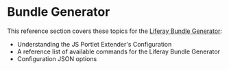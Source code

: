 # Bundle Generator [](id=bundle-generator)

This reference section covers these topics for the 
[Liferay Bundle Generator](installing-the-bundle-generator-and-generating-a-bundle):

- Understanding the JS Portlet Extender's Configuration
- A reference list of available commands for the Liferay Bundle Generator
- Configuration JSON options

